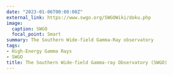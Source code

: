 ```yaml
---
date: "2023-01-06T00:00:00Z"
external_link: https://www.swgo.org/SWGOWiki/doku.php
image:
  caption: SWGO
  focal_point: Smart
summary: The Southern Wide-field Gamma-Ray observatory
tags:
- High-Energy Gamma Rays
- SWGO
title: The Southern Wide-field Gamma-ray Observatory (SWGO)
---
```

